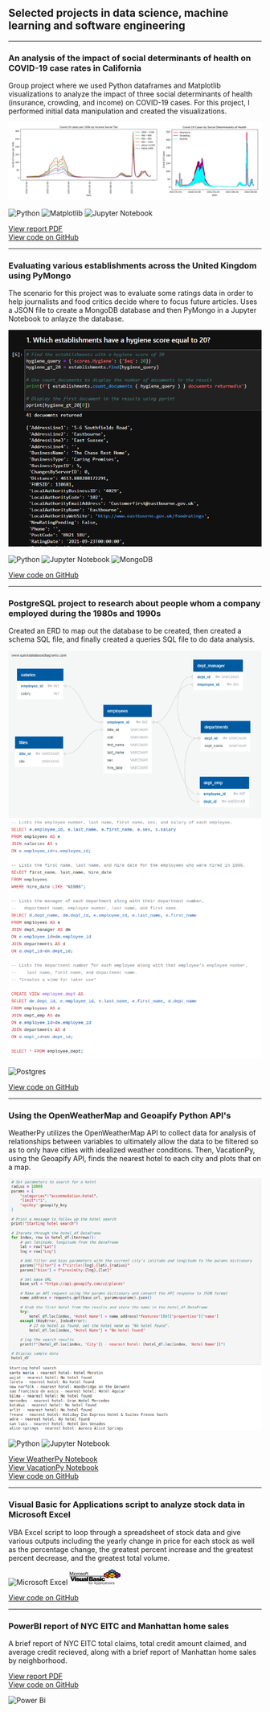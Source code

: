 ## Selected projects in data science, machine learning and software engineering
---
### An analysis of the impact of social determinants of health on COVID-19 case rates in California

Group project where we used Python dataframes and Matplotlib visualizations to analyze the impact of three social determinants of health (insurance, crowding, and income) on COVID-19 cases. For this project, I performed initial data manipulation and created the visualizations.

![COVID-19 Project](images/project1.png)

![Python](https://img.shields.io/badge/python-3670A0?style=for-the-badge&logo=python&logoColor=ffdd54) ![Matplotlib](https://img.shields.io/badge/Matplotlib-%23eeeeee.svg?style=for-the-badge&logo=Matplotlib&logoColor=black) ![Jupyter Notebook](https://img.shields.io/badge/jupyter-%23FA0F00.svg?style=for-the-badge&logo=jupyter&logoColor=white) 

<a href="https://github.com/JustinePile/Project_1/blob/main/Project%201%20Slide%20Deck.pdf" target="_blank" rel="noopener noreferrer">View report PDF</a>
<br><a href="https://github.com/JustinePile/Project_1/" target="_blank" rel="noopener noreferrer">View code on GitHub</a>

---

### Evaluating various establishments across the United Kingdom using PyMongo
The scenario for this project was to evaluate some ratings data in order to help journalists and food critics decide where to focus future articles. Uses a JSON file to create a MongoDB database and then PyMongo in a Jupyter Notebook to anlayze the database.

![PyMongo](images/no_sql.png)   

![Python](https://img.shields.io/badge/python-3670A0?style=for-the-badge&logo=python&logoColor=ffdd54) ![Jupyter Notebook](https://img.shields.io/badge/jupyter-%23FA0F00.svg?style=for-the-badge&logo=jupyter&logoColor=white) ![MongoDB](https://img.shields.io/badge/MongoDB-%234ea94b.svg?style=for-the-badge&logo=mongodb&logoColor=white)

<a href="https://github.com/JustinePile/nosql-challenge" target="_blank" rel="noopener noreferrer">View code on GitHub</a>

---

### PostgreSQL project to research about people whom a company employed during the 1980s and 1990s
Created an ERD to map out the database to be created, then created a schema SQL file, and finally created a queries SQL file to do data analysis.

![ERD](images/ERD.png)
![SQL Queries](images/sql_queries.png)

![Postgres](https://img.shields.io/badge/postgres-%23316192.svg?style=for-the-badge&logo=postgresql&logoColor=white)

<a href="https://github.com/JustinePile/sql-challenge" target="_blank" rel="noopener noreferrer">View code on GitHub</a>

---

### Using the OpenWeatherMap and Geoapify Python API's

WeatherPy utilizes the OpenWeatherMap API to collect data for analysis of relationships between variables to ultimately allow the data to be filtered so as to only have cities with idealized weather conditions. Then, VacationPy, using the Geoapify API, finds the nearest hotel to each city and plots that on a map.   

![OpenWeatherMap API usage](images/APIs.png)    

![Python](https://img.shields.io/badge/python-3670A0?style=for-the-badge&logo=python&logoColor=ffdd54) ![Jupyter Notebook](https://img.shields.io/badge/jupyter-%23FA0F00.svg?style=for-the-badge&logo=jupyter&logoColor=white)

<a href="https://github.com/JustinePile/python-api-challenge/blob/main/WeatherPy/WeatherPy.ipynb" target="_blank" rel="noopener noreferrer">View WeatherPy Notebook</a>
<br><a href="https://github.com/JustinePile/python-api-challenge/blob/main/VacationPy/VacationPy.ipynb" target="_blank" rel="noopener noreferrer">View VacationPy Notebook</a>
<br><a href="https://github.com/JustinePile/python-api-challenge" target="_blank" rel="noopener noreferrer">View code on GitHub</a>

---

### Visual Basic for Applications script to analyze stock data in Microsoft Excel

VBA Excel script to loop through a spreadsheet of stock data and give various outputs including the yearly change in price for each stock as well as the percentage change, the greatest percent increase and the greatest percent decrease, and the greatest total volume.

![Microsoft Excel](https://img.shields.io/badge/Microsoft_Excel-217346?style=for-the-badge&logo=microsoft-excel&logoColor=white) <img src="images/VBA_logo.png" style="background-color:white" width="20%" height="20%"> 

<a href="https://github.com/JustinePile/VBA-challenge" target="_blank" rel="noopener noreferrer">View code on GitHub</a>

---

### PowerBI report of NYC EITC and Manhattan home sales

A brief report of NYC EITC total claims, total credit amount claimed, and average credit recieved, along with a brief report of Manhattan home sales by neighborhood.

<a href="https://github.com/JustinePile/Power_BI/blob/main/Predictive%20Data%20Lab.pdf" target="_blank" rel="noopener noreferrer">View report PDF</a>
<br><a href="https://github.com/JustinePile/Power_BI" target="_blank" rel="noopener noreferrer">View code on GitHub</a>

![Power Bi](https://img.shields.io/badge/power_bi-F2C811?style=for-the-badge&logo=powerbi&logoColor=black)


<!-- https://github.com/Ileriayo/markdown-badges -->
<!-- [![](https://img.shields.io/badge/R-white?logo=R)](#) [![](https://img.shields.io/badge/Python-white?logo=Python)](#) [![](https://img.shields.io/badge/Jupyter-white?logo=Jupyter)](#) [![](https://img.shields.io/badge/sklearn-white?logo=scikit-learn)](#) [![](https://img.shields.io/badge/LIME-white?logo=LIME)](#) [![](https://img.shields.io/badge/SHAP-white?logo=SHAP)](#) [![](https://img.shields.io/badge/Anaconda-white?logo=anaconda)](#) [![](https://img.shields.io/badge/Geopandas-white?logo=Geopandas)](#) [![](https://img.shields.io/badge/Bash-white?logo=GNUbash)](#) [![](https://img.shields.io/badge/MongoDB-white?logo=mongodb)](#) -->
